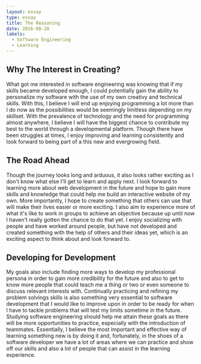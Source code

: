 ```yaml
---
layout: essay
type: essay
title: The Reasoning
date: 2016-08-28
labels:
  - Software Engineering
  - Learning
---
```


## Why The Interest in Creating?

What got me interested in software engineering was knowing that if my skills became developed enough, I could potentially gain the ability to personalize my software with the use of my own creativy and technical skills. With this, I believe I will end up enjoying programming a lot more than I do now as the possibilities would be seemingly limitless depending on my skillset. With the prevalence of technology and the need for programming almost anywhere, I believe I will have the biggest chance to contribute my best to the world through a developmental platform. Though there have been struggles at times, I enjoy improving and learning consistently and look forward to being part of a this new and evergrowing field. 

## The Road Ahead

Though the journey looks long and arduous, it also looks rather exciting as I don't know what else I'll get to learn and apply next. I look forward to learning more about web development in the future and hope to gain more skills and knowledge that could help me build an interactive website of my own. More importantly, I hope to create something that others can use that will make their lives easier or more exciting. I also aim to experience more of what it's like to work in groups to achieve an objective because up until now I haven't really gotten the chance to do that yet. I enjoy socializing with people and have worked around people, but have not developed and created something with the help of others and their ideas yet, which is an exciting aspect to think about and look forward to. 

## Developing for Development

My goals also include finding more ways to develop my professional persona in order to gain more credibility for the future and also to get to know more people that could teach me a thing or two or even someone to discuss relevant interests with. Continually practicing and refining my problem solvings skills is also something very essential to software development that I would like to improve upon in order to be ready for when I have to tackle problems that will test my limits sometime in the future. Studying software engineering should help me attain these goals as there will be more opportunities to practice, especially with the introduction of teammates. Essentially, I believe the most important and effective way of learning something new is by doing it and, fortunately, in the shoes of a software developer we have a lot of areas where we can practice and show off our skills and also a lot of people that can assist in the learning experience.


